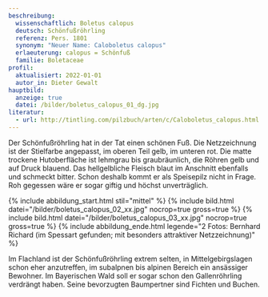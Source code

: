 ```yaml
---
beschreibung:
  wissenschaftlich: Boletus calopus
  deutsch: Schönfußröhrling
  referenz: Pers. 1801
  synonym: "Neuer Name: Caloboletus calopus"
  erlaeuterung: calopus = Schönfuß
  familie: Boletaceae
profil:
  aktualisiert: 2022-01-01
  autor_in: Dieter Gewalt
hauptbild:
  anzeige: true
  datei: /bilder/boletus_calopus_01_dg.jpg
literatur:
  - url: http://tintling.com/pilzbuch/arten/c/Caloboletus_calopus.html
---
```

Der Schönfußröhrling hat in der Tat einen schönen Fuß. Die Netzzeichnung ist der Stielfarbe angepasst, im oberen Teil gelb, im unteren rot. Die matte trockene Hutoberfläche ist lehmgrau bis graubräunlich, die Röhren gelb und auf Druck blauend. Das hellgelbliche Fleisch blaut im Anschnitt ebenfalls und schmeckt bitter. Schon deshalb kommt er als Speisepilz nicht in Frage. Roh gegessen wäre er sogar giftig und höchst unverträglich.

{% include abbildung_start.html stil="mittel" %}
{% include bild.html datei="/bilder/boletus_calopus_02_xx.jpg" nocrop=true gross=true %}
{% include bild.html datei="/bilder/boletus_calopus_03_xx.jpg" nocrop=true gross=true %}
{% include abbildung_ende.html legende="2 Fotos: Bernhard Richard (im Spessart gefunden; mit besonders attraktiver Netzzeichnung)" %}

Im Flachland ist der Schönfußröhrling extrem selten, in Mittelgebirgslagen schon eher anzutreffen, im subalpnen bis alpinen Bereich ein ansässiger Bewohner. Im Bayerischen Wald soll er sogar schon den Gallenröhrling verdrängt haben. Seine bevorzugten Baumpertner sind Fichten und Buchen.